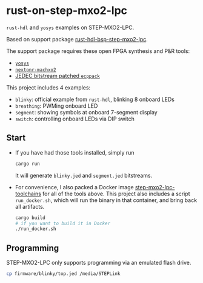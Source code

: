 # rust-on-step-mxo2-lpc

`rust-hdl` and `yosys` examples on STEP-MXO2-LPC.

Based on support package [rust-hdl-bsp-step-mxo2-lpc](https://github.com/y5c4l3/rust-hdl-bsp-step-mxo2-lpc).

The support package requires these open FPGA synthesis and P&R tools:
  * [`yosys`](https://github.com/YosysHQ/yosys)
  * [`nextpnr-machxo2`](https://github.com/YosysHQ/nextpnr)
  * [JEDEC bitstream patched `ecppack`](https://github.com/cr1901/prjtrellis/tree/jed)

This project includes 4 examples:
  * `blinky`: official example from `rust-hdl`, blinking 8 onboard LEDs
  * `breathing`: PWMing onboard LED
  * `segment`: showing symbols at onboard 7-segment display
  * `switch`: controlling onboard LEDs via DIP switch

## Start

* If you have had those tools installed, simply run

  ```bash
  cargo run
  ```
  It will generate `blinky.jed` and `segment.jed` bitstreams.

* For convenience, I also packed a Docker image [step-mxo2-lpc-toolchains](https://hub.docker.com/r/y5c4l3/step-mxo2-lpc-toolchains) for all of the tools above. This project also includes a script `run_docker.sh`, which will run the binary in that container, and bring back all artifacts.

  ```bash
  cargo build
  # if you want to build it in Docker
  ./run_docker.sh
  ```

## Programming

STEP-MXO2-LPC only supports programming via an emulated flash drive.

```bash
cp firmware/blinky/top.jed /media/STEPLink
```
